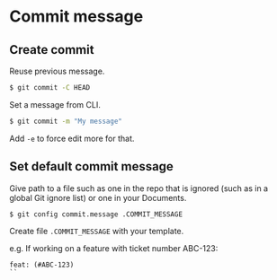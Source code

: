 # Commit message

## Create commit

Reuse previous message.

```sh
$ git commit -C HEAD
```

Set a message from CLI.

```sh
$ git commit -m "My message"
```

Add `-e` to force edit more for that.


## Set default commit message

Give path to a file such as one in the repo that is ignored (such as in a global Git ignore list) or one in your Documents.

```sh
$ git config commit.message .COMMIT_MESSAGE
```

Create file `.COMMIT_MESSAGE` with your template.

e.g. If working on a feature with ticket number ABC-123:

```
feat: (#ABC-123)
``

